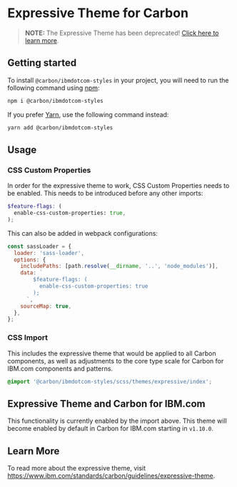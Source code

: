 # Expressive Theme for Carbon

> **NOTE:** The Expressive Theme has been deprecated!
> [Click here to learn more](https://www.ibm.com/standards/carbon/whats-happening/expressive-update/).

## Getting started

To install `@carbon/ibmdotcom-styles` in your project, you will need to run the
following command using [npm](https://www.npmjs.com/):

```bash
npm i @carbon/ibmdotcom-styles
```

If you prefer [Yarn](https://yarnpkg.com/en/), use the following command
instead:

```bash
yarn add @carbon/ibmdotcom-styles
```

## Usage

### CSS Custom Properties

In order for the expressive theme to work, CSS Custom Properties needs to be
enabled. This needs to be introduced before any other imports:

```scss
$feature-flags: (
  enable-css-custom-properties: true,
);
```

This can also be added in webpack configurations:

```javascript
const sassLoader = {
  loader: 'sass-loader',
  options: {
    includePaths: [path.resolve(__dirname, '..', 'node_modules')],
    data: `
        $feature-flags: (
          enable-css-custom-properties: true
        );
      `,
    sourceMap: true,
  },
};
```

### CSS Import

This includes the expressive theme that would be applied to all Carbon
components, as well as adjustments to the core type scale for Carbon for IBM.com
components and patterns.

```css
@import '@carbon/ibmdotcom-styles/scss/themes/expressive/index';
```

## Expressive Theme and Carbon for IBM.com

This functionality is currently enabled by the import above. This theme will
become enabled by default in Carbon for IBM.com starting in `v1.10.0`.

## Learn More

To read more about the expressive theme, visit
https://www.ibm.com/standards/carbon/guidelines/expressive-theme.
